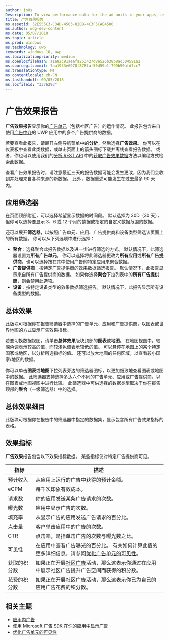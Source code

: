 ```yaml
---
author: jnHs
Description: To view performance data for the ad units in your apps, use the advertising performance report on the Windows Dev Center dashboard.
title: 广告效果报告
ms.assetid: 32E555C3-C34D-4503-82BB-4C3F5CAE4500
ms.author: wdg-dev-content
ms.date: 05/07/2018
ms.topic: article
ms.prod: windows
ms.technology: uwp
keywords: windows 10, uwp
ms.localizationpriority: medium
ms.openlocfilehash: a1a82c91aeafa253427d8e526b38b8ac304591a2
ms.sourcegitcommit: 7aa1933e6970f878faf50d59e1f799b90afd7cc7
ms.translationtype: MT
ms.contentlocale: zh-CN
ms.lasthandoff: 09/05/2018
ms.locfileid: "3376293"
---
```

# <a name="advertising-performance-report"></a>广告效果报告


**广告效果报告**显示你的[广告单元](in-app-ads.md)（包括社区广告）的运作情况。 此报告包含来自使用[广告中介](in-app-ads.md#mediation)的 UWP 应用中的多个广告提供商的数据。

若要查看此报告，请展开左侧导航菜单中的**分析**，然后选择**广告效果**。 你可以在仪表板中查看此类数据，或单击页面上的箭头图标下载并离线查看报告数据。 或者，你也可以使用我们的[分析 REST API](../monetize/access-analytics-data-using-windows-store-services.md) 中的[获取广告效果数据](../monetize/get-ad-performance-data.md)方法以编程方式检索此数据。

查看广告效果报告时，请注意最近三天的报告数据可能会发生更改，因为我们会收到并处理来自各种来源的新数据。 此外，数据重述可能发生在过去最多 90 天内。

## <a name="apply-filters"></a>应用筛选器

在页面顶部附近，可以选择希望显示数据的时间段。 默认选择为 30D（30 天），但你可以选择要显示 3、6 或 12 个月的数据或指定的自定义数据范围的数据。

还可以展开**筛选器**，以按照广告单元、应用、广告提供商和设备类型筛选该页面上的所有数据。 你可以从下列选项中进行选择：

* **聚合**：选择聚合此报告数据以及进一步进行筛选的方式。 默认情况下，此筛选器设置为**所有广告单元**。 你可以选择将此筛选器更改为**所有应用**或**所有广告提供商**，也可以选择按在其中使用广告的特定应用来聚合数据。
* **广告提供商**：按特定[广告提供商](in-app-ads.md#paid-networks)的效果数据筛选报告。 默认情况下，此报告显示来自所有广告提供商的数据。 如果你选择**聚合**下拉列表中的**所有广告提供商**，则会禁用此选项。
* **设备**：按特定设备类型的效果数据筛选报告。 默认情况下，此报告显示所有设备类型的数据。

## <a name="overall-performance"></a>总体效果

此版块可根据你在报告筛选器中选择的广告单元、应用和广告提供商，以图表或世界地图的方式显示广告效果指标。

若要切换数据视图，请单击**总体效果**版块顶部的**图表**或**地图**。 在地图视图中，较深色调表示较高的值，而较浅色调表示较低的值。 可以悬停在地图上的某个特定国家或地区，以分析所选指标的值。 还可以放大地图的任何区域，以查看较小国家/地区的数据。

你可以单击**图表**或**地图**下拉列表旁边的筛选器图标，以更加细致地查看图表或地图中的数据。 此筛选器支持选择多达六个不同的广告单元、应用或广告提供商，以在图表或地图视图中进行比较。 此筛选器中可供选择的数据类型取决于你在报告顶部的**聚合**（一级筛选器）中的选择。


## <a name="overall-performance-breakdown"></a>总体效果细目

此版块可根据你在报告中的筛选器中指定的数据集，显示包含所有广告效果指标的表格。

## <a name="performance-metrics"></a>效果指标

**广告效果**报告包含以下效果指标数据。 某些指标仅对特定广告提供商可见。

|  指标  |  描述  |
|----------|---------------|
| 预计收入  |  从应用上运行的广告中获得的预计金额。 |
| eCPM  |  每千次印象有效成本。 |
| 请求数  | 你的应用发送某条广告请求的次数。  |
| 曝光数  | 应用中显示广告的次数。  |
| 填充率  | 从显示广告的应用发送广告请求的百分比。  |
| 点击量  |  客户单击应用中的广告的次数。 |
| CTR  |  点击率，是指单击广告的次数与曝光数之比。 |
| 可见性 | 在应用中查看广告曝光的百分比。 有关如何计算此值的更多详细信息，请参阅[优化广告单元的可见性](../monetize/optimize-ad-unit-viewability.md)。 |
| 获取的积分数  | 如果正在开展[社区广告](https://docs.microsoft.com/windows/uwp/publish/about-community-ads)活动，那么这表示你通过在应用中展示社区广告提升广告空间而获得的积分数。  |
| 花费的积分数  | 如果正在开展[社区广告](https://docs.microsoft.com/windows/uwp/publish/about-community-ads)活动，那么这表示你已为自己的应用广告花费的积分数。  |

## <a name="related-topics"></a>相关主题

* [应用内广告](in-app-ads.md)
* [使用 Microsoft 广告 SDK 在你的应用中显示广告](../monetize/display-ads-in-your-app.md)
* [优化广告单元的可见性](../monetize/optimize-ad-unit-viewability.md)


 
